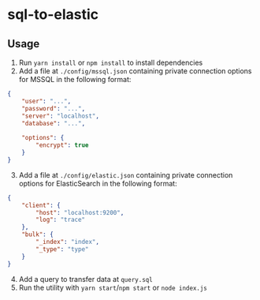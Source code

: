 # sql-to-elastic

## Usage

1. Run ```yarn install``` or ```npm install``` to install dependencies
2. Add a file at ```./config/mssql.json``` containing private connection options for MSSQL in the following format:
```json
{
    "user": "...",
    "password": "...",
    "server": "localhost",
    "database": "...",
 
    "options": {
        "encrypt": true
    }
}
```
3. Add a file at ```./config/elastic.json``` containing private connection options for ElasticSearch in the following format:
```json
{
    "client": {
        "host": "localhost:9200",
        "log": "trace"
    },
    "bulk": {
        "_index": "index",
        "_type": "type"
    }
}
```
4. Add a query to transfer data at ```query.sql```
5. Run the utility with ```yarn start```/```npm start``` or ```node index.js```